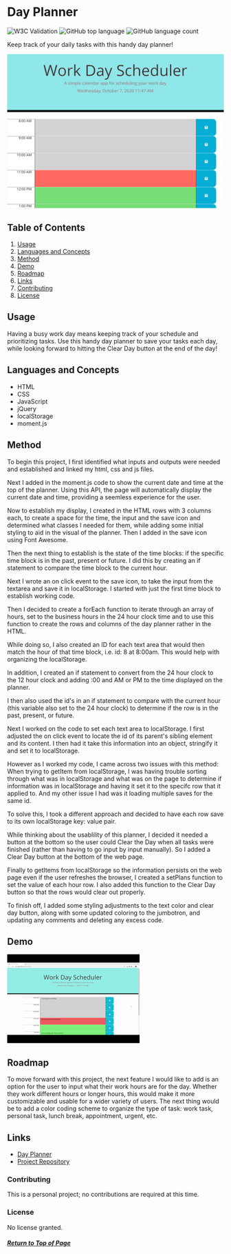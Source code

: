 # Day Planner
![W3C Validation](https://img.shields.io/w3c-validation/html?targetUrl=https%3A%2F%2Fncmarsh.github.io%2F5_dayplanner%2F)
![GitHub top language](https://img.shields.io/github/languages/top/ncmarsh/5_dayplanner)
![GitHub language count](https://img.shields.io/github/languages/count/ncmarsh/5_dayplanner)

Keep track of your daily tasks with this handy day planner!

![Screenshot](assets/screenshot.png)

## Table of Contents

1. [Usage](#Usage)
1. [Languages and Concepts](#Languages-and-Concepts)
1. [Method](#Method)
1. [Demo](#Demo)
1. [Roadmap](#Roadmap)
1. [Links](#Links)
1. [Contributing](#Contributing)
1. [License](#License)

## Usage

Having a busy work day means keeping track of your schedule and prioritizing tasks. Use this handy day planner to save your tasks each day, while looking forward to hitting the Clear Day button at the end of the day!

## Languages and Concepts
- HTML
- CSS
- JavaScript
- jQuery
- localStorage
- moment.js

## Method

To begin this project, I first identified what inputs and outputs were needed and established and linked my html, css and js files.

Next I added in the moment.js code to show the current date and time at the top of the planner. Using this API, the page will automatically display the current date and time, providing a seemless experience for the user. 

Now to establish my display, I created in the HTML rows with 3 columns each, to create a space for the time, the input and the save icon and determined what classes I needed for them, while adding some initial styling to aid in the visual of the planner. Then I added in the save icon using Font Awesome.

Then the next thing to establish is the state of the time blocks: if the specific time block is in the past, present or future. I did this by creating an if statement to compare the time block to the current hour.

Next I wrote an on click event to the save icon, to take the input from the textarea and save it in localStorage. I started with just the first time block to establish working code.

Then I decided to create a forEach function to iterate through an array of hours, set to the business hours in the 24 hour clock time and to use this function to create the rows and columns of the day planner rather in the HTML. 

While doing so, I also created an ID for each text area that would then match the hour of that time block, i.e. id: 8 at 8:00am. This would help with organizing the localStorage.

In addition, I created an if statement to convert from the 24 hour clock to the 12 hour clock and adding :00 and AM or PM to the time displayed on the planner.

I then also used the id's in an if statement to compare with the current hour (this variable also set to the 24 hour clock) to determine if the row is in the past, present, or future.

Next I worked on the code to set each text area to localStorage. I first adjusted the on click event to locate the id of its parent's sibling element and its content. I then had it take this information into an object, stringify it and set it to localStorage.

However as I worked my code, I came across two issues with this method: When trying to getItem from localStorage, I was having trouble sorting through what was in localStorage and what was on the page to determine if information was in localStorage and having it set it to the specifc row that it applied to. And my other issue I had was it loading multiple saves for the same id.

To solve this, I took a different approach and decided to have each row save to its own localStorage key: value pair.

While thinking about the usablility of this planner, I decided it needed a button at the bottom so the user could Clear the Day when all tasks were finished (rather than having to go input by input manually). So I added a Clear Day button at the bottom of the web page.

Finally to getItems from localStorage so the information persists on the web page even if the user refreshes the browser, I created a setPlans function to set the value of each hour row. I also added this function to the Clear Day button so that the rows would clear out properly.

To finish off, I added some styling adjustments to the text color and clear day button, along with some updated coloring to the jumbotron, and updating any comments and deleting any excess code.

## Demo

![Demo](assets/planner_demo.gif)

## Roadmap

To move forward with this project, the next feature I would like to add is an option for the user to input what their work hours are for the day. Whether they work different hours or longer hours, this would make it more customizable and usable for a wider variety of users. The next thing would be to add a color coding scheme to organize the type of task: work task, personal task, lunch break, appointment, urgent, etc.

## Links

- [Day Planner](https://ncmarsh.github.io/5_dayplanner/)
- [Project Repository](https://github.com/ncmarsh/5_dayplanner)

### Contributing

This is a personal project; no contributions are required at this time.

### License

No license granted.

##### [Return to Top of Page](#Day-Planner)